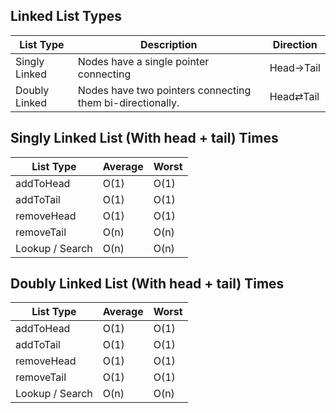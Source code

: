 ## Linked List Types

| List Type         | Description  | Direction                     |
| ----------------- |--------------| ----------------------------- |
| Singly Linked     | Nodes have a single pointer connecting | Head→Tail |
| Doubly Linked     | Nodes have two pointers connecting them bi-directionally. | Head⇄Tail |


## Singly Linked List (With head + tail) Times

| List Type         | Average  | Worst |
| ----------------- |----------| ----- |
| addToHead         |   O(1)   |  O(1) |
| addToTail         |   O(1)   |  O(1) |
| removeHead        |   O(1)   |  O(1) |
| removeTail        |   O(n)   |  O(n) |
| Lookup / Search   |   O(n)   |  O(n) |

## Doubly Linked List (With head + tail) Times

| List Type         | Average  | Worst |
| ----------------- |----------| ----- |
| addToHead         |   O(1)   |  O(1) |
| addToTail         |   O(1)   |  O(1) |
| removeHead        |   O(1)   |  O(1) |
| removeTail        |   O(1)   |  O(1) |
| Lookup / Search   |   O(n)   |  O(n) |



